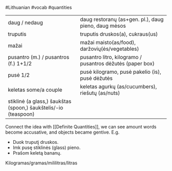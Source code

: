 #Lithuanian #vocab #quantities 

|                                                                      |                                                              |
| -------------------------------------------------------------------- | ------------------------------------------------------------ |
| daug / nedaug                                                        | daug restoranų (as+gen. pl.), daug pieno, daug mėsos       |
| truputis                                                             | truputis druskos(a), cukraus(us)                             |
| mažai                                                               | mažai maisto(as/food), daržovių(ės/vegetables)            |
| pusantro (m.) / pusantros (f.) 1+1/2                                 | pusantro litro, kilogramo / pusantros dėžutės (paper box) |
| pusė 1/2                                                            | pusė kilogramo, pusė pakelio (is),  pusė dėžutės       |
| keletas some/a couple                                                | keletas agurkų (as/cucumbers), riešutų (as/nuts)          |
| stiklinė (a glass,) šaukštas (spoon,) šaukštelis/-io (teaspoon) |                                                              |

Connect the idea with [[Definite Quantities]], we can see amount words become accusative, and objects became gentive. E.g.

- Duok truputį druskos.
- Imk pusę stiklinės (glass) pieno.
- Prašom keletą bananų.

Kilogramas/gramas/mililitras/litras